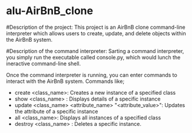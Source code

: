 # alu-AirBnB_clone

#Description of the project:
This project is an AirBnB clone command-line interpreter which allows users to create, update, and delete objects within the AirBnB system. 

#Description of the command interpreter:
Sarting a command interpreter, you simply run the executable called console.py, which would lunch the ineractive command-line shell. 

Once the command interpreter is running, you can enter commands to interact with the AirBnB system. 
Commands like;
- create <class_name>: Creates a new instance of a specified class
- show <class_name> <id>: Displays details of a specific instance
- update <class_name> <id> <attribute_name> "<attribute_value>": Updates the attribute of a specific instance
- all <class_name>: Displays all instances of a specified class
- destroy <class_name> <id>: Deletes a specific instance.

